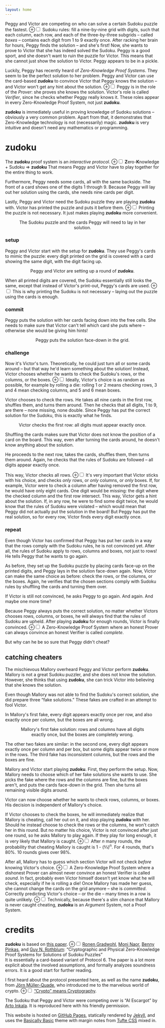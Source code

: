 ```yaml
---
layout: home
---
```

Peggy and Victor are competing on who can solve a certain Sudoku puzzle the fastest.
<label for="mn-sudoku" class="margin-toggle">⊕</label><input type="checkbox" id="mn-sudoku" class="margin-toggle"/>
<span class="marginnote">
	Sudoku rules:
	fill a nine-by-nine grid with digits, such that each column, each row, and each of the three-by-three subgrids – called _boxes_ – contains each digit from 1 to 9 exactly once.
</span> 
After racking her brain for hours, Peggy finds the solution – and she\'s first!
Now, she wants to prove to Victor that she has indeed solved the Sudoku.
Peggy is a good sport, and she doesn\'t want to ruin the puzzle for Victor.
This means that she cannot just show the solution to Victor.
Peggy appears to be in a pickle.

Luckily, Peggy has recently heard of _Zero-Knowledge Proof Systems_.
They seem to be the perfect solution to her problem.
Peggy and Victor can use the card-based **zudoku** to convince Victor that Peggy knows the solution – and Victor won\'t get any hint about the solution.
<label for="mn-prover-verifier" class="margin-toggle">⊕</label><input type="checkbox" id="mn-prover-verifier" class="margin-toggle"/>
<span class="marginnote">
	Peggy is in the role of the _Prover_: she proves she knows the solution.
	Victor\'s role is called _Verifier_, since he checks whether Peggy really knows it.
	These roles appear in every Zero-Knowledge Proof System, not just **zudoku**.
</span>

**zudoku** is immediately useful in proving knowledge of Sudoku solutions – obviously a very common problem.
Apart from that, it demonstrates that Zero-Knowledge technology is not (necessarily) magic.
**zudoku** is very intuitive and doesn\'t need any mathematics or programming.

# zudoku

The **zudoku** proof system is an _interactive protocol_.
<label for="mn-zudoku" class="margin-toggle">⊕</label><input type="checkbox" id="mn-zudoku" class="margin-toggle"/>
<span class="marginnote">
	**Z**ero-**K**nowledge + Sudoku ⇒ **zudoku**
</span> 
That means Peggy and Victor have to play together for the entire thing to work.

Furthermore, Peggy needs some cards, all with the same backside.
The front of a card shows one of the digits 1 through 9.
Because Peggy will lay out her solution using the cards, she needs nine cards per digit.

Lastly, Peggy and Victor need the Sudoku puzzle they are playing **zudoku** with.
Victor has printed the puzzle and puts it before them.
<label for="mn-print" class="margin-toggle">⊕</label><input type="checkbox" id="mn-print" class="margin-toggle"/>
<span class="marginnote">
	Printing the puzzle is not necessary.
	It just makes playing **zudoku** more convenient.
</span>

<figure>
	<img src="assets/pic/zk_board.jpg" alt="" class="zk-img" />
	<figcaption style="text-align: center;">
		The Sudoku puzzle and the cards Peggy will need to lay in her solution.
	</figcaption>
</figure>

### setup

Peggy and Victor start with the setup for **zudoku**.
They use Peggy\'s cards to mimic the puzzle:
every digit printed on the grid is covered with a card showing the same digit, with the digit facing up.

<figure>
	<img src="assets/pic/zk_setup.jpg" alt="" class="zk-img" />
	<figcaption style="text-align: center;">
		Peggy and Victor are setting up a round of <b>zudoku</b>.
	</figcaption>
</figure>

When all printed digits are covered, the Sudoku essentially still looks the same, except that instead of Victor\'s print-out, Peggy\'s cards are used.
<label for="mn-print-2" class="margin-toggle">⊕</label><input type="checkbox" id="mn-print-2" class="margin-toggle"/>
<span class="marginnote">
	This is why printing the Sudoku is not necessary – laying out the puzzle using the cards is enough.
</span>

### commit

Peggy puts the solution with her cards facing down into the free cells.
She needs to make sure that Victor can\'t tell which card she puts where – otherwise she would be giving him hints!

<figure>
	<img src="assets/pic/zk_solve.jpg" alt="" class="zk-img" />
	<figcaption style="text-align: center;">
		Peggy puts the solution face-down in the grid.
	</figcaption>
</figure>

### challenge

Now it\'s Victor\'s turn.
Theoretically, he could just turn all or some cards around – but that way he\'d learn something about the solution!
Instead, Victor chooses whether he wants to check the Sudoku\'s rows, or the columns, or the boxes.
<label for="mn-randomness" class="margin-toggle">⊕</label><input type="checkbox" id="mn-randomness" class="margin-toggle"/>
<span class="marginnote">
	Ideally, Victor\'s choice is as random as possible, for example by rolling a die:
	rolling 1 or 2 means checking rows, 3 and 4 mean checking columns, and 5 and 6 mean boxes.
</span>

Victor chooses to check the rows.
He takes all nine cards in the first row, shuffles them, and turns them around.
Then he checks that all digits, 1 to 9, are there – none missing, none double.
Since Peggy has put the correct solution for the Sudoku, this is exactly what he finds.

<figure>
	<img src="assets/pic/zk_challenge.jpg" alt="" class="zk-img" />
	<figcaption style="text-align: center;">
		Victor checks the first row: all digits must appear exactly once.
	</figcaption>
</figure>

Shuffling the cards makes sure that Victor does not know the position of a card on the board.
This way, even after turning the cards around, he doesn\'t know anything about the solution.

He proceeds to the next row, takes the cards, shuffles them, then turns them around.
Again, he checks that the rules of Sudoku are followed – all digits appear exactly once.

This way, Victor checks all rows.
<label for="mn-stick-to-choice" class="margin-toggle">⊕</label><input type="checkbox" id="mn-stick-to-choice" class="margin-toggle"/>
<span class="marginnote">
	It\'s very important that Victor sticks with his choice, and checks _only_ rows, or _only_ columns, or _only_ boxes.
	If, for example, Victor were to check a column after having removed the first row, he would have only eight cards.
	One digit would be missing:
	the digit where the checked column and the first row intersect.
	This way, Victor gets a hint about the solution.
</span>
If, in any row, he were to find some digit twice, he would know that the rules of Sudoku were violated – which would mean that Peggy did not actually put the solution in the board!
But Peggy has put the real solution, so for every row, Victor finds every digit exactly once.

### repeat

Even though Victor has confirmed that Peggy has put her cards in a way that the rows comply with the Sudoku rules, he is not convinced yet.
After all, the rules of Sudoku apply to rows, columns and boxes, not just to rows!
He tells Peggy that he wants to go again.

As before, they set up the Sudoku puzzle by placing cards face-up on the printed digits, and Peggy lays in the solution face-down again.
Now, Victor can make the same choice as before:
check the rows, or the columns, or the boxes.
Again, he verifies that the chosen sections comply with Sudoku rules by shuffling the cards and turning them over.

If Victor is still not convinced, he asks Peggy to go again.
And again.
And maybe one more time?

Because Peggy always puts the correct solution, no matter whether Victors chooses rows, columns, or boxes, he will always find that the rules of Sudoku are upheld.
After playing **zudoku** for enough rounds, Victor is finally convinced.
<label for="mn-complete" class="margin-toggle">⊕</label><input type="checkbox" id="mn-complete" class="margin-toggle"/>
<span class="marginnote">
	A Zero-Knowledge Proof System where an honest Prover can always convince an honest Verifier is called _complete_.
</span>

But why can he be so sure that Peggy didn\'t cheat?

## catching cheaters

The mischievous Mallory overheard Peggy and Victor perform **zudoku**.
Mallory is not a great Sudoku puzzler, and she does not know the solution.
However, she thinks that using **zudoku**, she can trick Victor into believing that she knows the solution.

Even though Mallory was not able to find the Sudoku\'s correct solution, she did prepare three “fake solutions.”
These fakes are crafted in an attempt to fool Victor.

In Mallory\'s first fake, every digit appears exactly once per row, and also exactly once per column, but the boxes are all wrong.

<figure>
	<img src="assets/pic/mallory.jpg" alt="" class="zk-img" />
	<figcaption style="text-align: center;">
		Mallory's first fake solution: rows and columns have all digits exactly once, but the boxes are completely wrong.
	</figcaption>
</figure>

The other two fakes are similar:
in the second one, every digit appears exactly once per column and per box, but some digits appear twice or more in the rows.
The third fake has inconsistent columns, but the rows and the boxes are fine.

Mallory and Victor start playing **zudoku**.
First, they perform the setup.
Now, Mallory needs to choose which of her fake solutions she wants to use.
She picks the fake where the rows and the columns are fine, but the boxes aren\'t, and puts the cards face-down in the grid.
Then she turns all remaining visible digits around.

Victor can now choose whether he wants to check rows, columns, or boxes.
His decision is independent of Mallory\'s choice.

If Victor chooses to check the boxes, he will immediately realize that Mallory is cheating, call her out on it, and stop playing **zudoku** with her.
Should he instead choose to check the rows or the columns, he won\'t catch her in this round.
But no matter his choice, Victor is not convinced after just one round, so he asks Mallory to play again.
If they play for long enough, it is very likely that Mallory is caught.
<label for="mn-probability" class="margin-toggle">⊕</label><input type="checkbox" id="mn-probability" class="margin-toggle"/>
<span class="marginnote">
	After _n_ many rounds, the probability that cheating Mallory is caught is 1 - (⅔)<sup>_n_</sup>.
	For 4 rounds, that\'s 80%.
	10 rounds gives over 98%.
</span>

After all, Mallory has to guess which section Victor will not check _before_ knowing Victor\'s choice.
<label for="mn-sound" class="margin-toggle">⊕</label><input type="checkbox" id="mn-sound" class="margin-toggle"/>
<span class="marginnote">
	A Zero-Knowledge Proof System where a dishonest Prover can almost never convince an honest Verifier is called _sound_.
</span>
In fact, probably even Victor himself doesn\'t yet know what he will check, especially if he is rolling a die!
Once Mallory has made her guess, she cannot change the cards on the grid anymore – she is _committed_.
Correctly predicting Victor\'s choice – or the die – many times in a row is quite unlikely.
<label for="mn-argument" class="margin-toggle">⊕</label><input type="checkbox" id="mn-argument" class="margin-toggle"/>
<span class="marginnote">
	Technically, because there\'s a slim chance that Mallory is never caught cheating, **zudoku** is an _Argument_ System, not a Proof System.
</span>

# credits

**zudoku** is based on [this paper](https://www.wisdom.weizmann.ac.il/~naor/PAPERS/sudoku.pdf).
<label for="mn-source" class="margin-toggle">⊕</label><input type="checkbox" id="mn-source" class="margin-toggle"/>
<span class="marginnote">
	[Ronen Gradwohl](https://dblp.org/pid/90/2651.html),
	[Moni Naor](https://dblp.org/pid/n/MoniNaor.html),
	[Benny Pinkas](https://dblp.org/pid/31/1735.html),
	and [Guy N. Rothblum](https://dblp.org/pid/00/6232.html):
	“Cryptographic and Physical Zero-Knowledge Proof Systems for Solutions of Sudoku Puzzles”<br>
</span>
It is essentially a card-based variant of Protocol 6.
The paper is a lot more explicit about the involved assumptions, and formally analyzes soundness errors.
It is a good start for further reading.

I first heard about the protocol presented here, as well as the name **zudoku**, from [Jörn Müller-Quade](https://crypto.iti.kit.edu/english/head-of-institute.php), who introduced me to the marvelous world of crypto.
<label for="mn-crypto" class="margin-toggle">⊕</label><input type="checkbox" id="mn-crypto" class="margin-toggle"/>
<span class="marginnote">
	[“Crypto” means Cryptography](https://en.wikipedia.org/wiki/Crypto_naming_controversy).
</span>

The Sudoku that Peggy and Victor were competing over is “AI Escargot” by [Arto Inkala](http://aisudoku.com/index_en.html).
It is reproduced here with his friendly permission.

This website is hosted on [GitHub Pages](https://pages.github.com/), statically rendered by [Jekyll](https://jekyllrb.com/), and uses the [Basically Basic](https://github.com/mmistakes/jekyll-theme-basically-basic) theme with margin notes from [Tufte CSS](https://edwardtufte.github.io/tufte-css/) mixed in.
